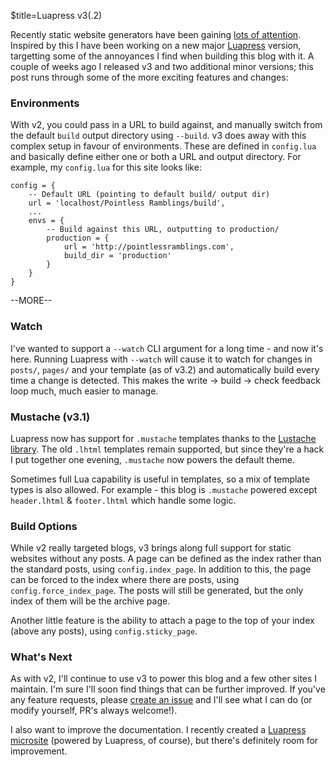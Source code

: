 $title=Luapress v3(.2)

Recently static website generators have been gaining [lots of attention](http://www.smashingmagazine.com/2015/11/modern-static-website-generators-next-big-thing/). Inspired by this I have been working on a new major [Luapress](http://luapress.org) version, targetting some of the annoyances I find when building this blog with it. A couple of weeks ago I released v3 and two additional minor versions; this post runs through some of the more exciting features and changes:


### Environments

With v2, you could pass in a URL to build against, and manually switch from the default `build` output directory using `--build`. v3 does away with this complex setup in favour of environments. These are defined in `config.lua` and basically define either one or both a URL and output directory. For example, my `config.lua` for this site looks like:

    config = {
        -- Default URL (pointing to default build/ output dir)
        url = 'localhost/Pointless Ramblings/build',
        ...
        envs = {
            -- Build against this URL, outputting to production/
            production = {
                url = 'http://pointlessramblings.com',
                build_dir = 'production'
            }
        }
    }

--MORE--


### Watch

I've wanted to support a `--watch` CLI argument for a long time - and now it's here. Running Luapress with `--watch` will cause it to watch for changes in `posts/`, `pages/` and your template (as of v3.2) and automatically build every time a change is detected. This makes the write -> build -> check feedback loop much, much easier to manage.


### Mustache (v3.1)

Luapress now has support for `.mustache` templates thanks to the [Lustache library](http://olivinelabs.com/lustache/). The old `.lhtml` templates remain supported, but since they're a hack I put together one evening, `.mustache` now powers the default theme.

Sometimes full Lua capability is useful in templates, so a mix of template types is also allowed. For example - this blog is `.mustache` powered except `header.lhtml` & `footer.lhtml` which handle some logic.


### Build Options

While v2 really targeted blogs, v3 brings along full support for static websites without any posts. A page can be defined as the index rather than the standard posts, using `config.index_page`. In addition to this, the page can be forced to the index where there are posts, using `config.force_index_page`. The posts will still be generated, but the only index of them will be the archive page.

Another little feature is the ability to attach a page to the top of your index (above any posts), using `config.sticky_page`.


### What's Next

As with v2, I'll continue to use v3 to power this blog and a few other sites I maintain. I'm sure I'll soon find things that can be further improved. If you've any feature requests, please [create an issue](https://github.com/Fizzadar/Luapress/issues) and I'll see what I can do (or modify yourself, PR's always welcome!).

I also want to improve the documentation. I recently created a [Luapress microsite](http://luapress.org) (powered by Luapress, of course), but there's definitely room for improvement.
